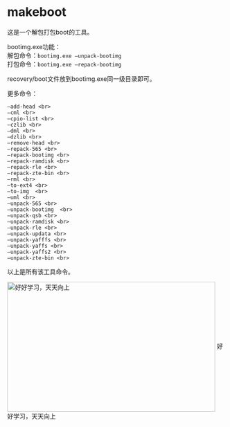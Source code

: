 # makeboot
这是一个解包打包boot的工具。

bootimg.exe功能：<br>
解包命令：`bootimg.exe –unpack-bootimg` <br>
打包命令：`bootimg.exe –repack-bootimg` 

recovery/boot文件放到bootimg.exe同一级目录即可。

更多命令： <br>
```
–add-head <br>
–cml <br>
–cpio-list <br>
–czlib <br>
–dml <br>
–dzlib <br>
–remove-head <br>
–repack-565 <br>
–repack-bootimg <br>
–repack-ramdisk <br>
–repack-rle <br>
–repack-zte-bin <br>
–rml <br>
–to-ext4 <br>
–to-img  <br>
–uml <br>
–unpack-565 <br>
–unpack-bootimg  <br>
–unpack-qsb <br>
–unpack-ramdisk <br>
–unpack-rle <br>
–unpack-updata <br>
–unpack-yafffs <br>
–unpack-yaffs <br>
–unpack-yaffs2 <br>
–unpack-zte-bin <br>
```
以上是所有该工具命令。

<img src="https://timgsa.baidu.com/timg?image&quality=80&size=b9999_10000&sec=1550294883957&di=e667cb19df6734a12b3f951c7a8d87ca&imgtype=0&src=http%3A%2F%2Fpic1.win4000.com%2Fwallpaper%2F3%2F57ad42907ed8c.jpg" width = "480" height = "300" align="center" alt="好好学习，天天向上" />
好好学习，天天向上

